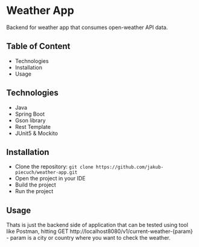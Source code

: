 # Weather App
Backend for weather app that consumes open-weather API data.


## Table of Content
- Technologies
- Installation
- Usage

## Technologies
- Java
- Spring Boot
- Gson library
- Rest Template
- JUnit5 & Mockito

## Installation
- Clone the repository: `git clone https://github.com/jakub-piecuch/weather-app.git`
- Open the project in your IDE
- Build the project
- Run the project

## Usage
Thats is just the backend side of application that can be tested using tool like Postman, hitting GET http://localhost8080/v1/current-weather-{param} - param is a city or country where you want to check the weather.
